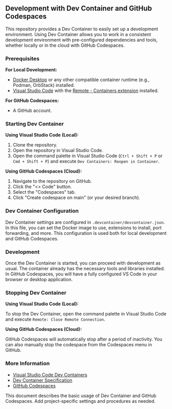 ## Development with Dev Container and GitHub Codespaces

This repository provides a Dev Container to easily set up a development environment. Using Dev Container allows you to work in a consistent development environment with pre-configured dependencies and tools, whether locally or in the cloud with GitHub Codespaces.

### Prerequisites

**For Local Development:**

* [Docker Desktop](https://www.docker.com/products/docker-desktop/) or any other compatible container runtime (e.g., Podman, OrbStack) installed.
* [Visual Studio Code](https://code.visualstudio.com/) with the [Remote - Containers extension](https://marketplace.visualstudio.com/items?itemName=ms-vscode-remote.remote-containers) installed.

**For GitHub Codespaces:**

* A GitHub account.

### Starting Dev Container

**Using Visual Studio Code (Local):**

1.  Clone the repository.
2.  Open the repository in Visual Studio Code.
3.  Open the command palette in Visual Studio Code (`Ctrl + Shift + P` or `Cmd + Shift + P`) and execute `Dev Containers: Reopen in Container`.

**Using GitHub Codespaces (Cloud):**

1.  Navigate to the repository on GitHub.
2.  Click the "<> Code" button.
3.  Select the "Codespaces" tab.
4.  Click "Create codespace on main" (or your desired branch).

### Dev Container Configuration

Dev Container settings are configured in `.devcontainer/devcontainer.json`. In this file, you can set the Docker image to use, extensions to install, port forwarding, and more. This configuration is used both for local development and GitHub Codespaces.

### Development

Once the Dev Container is started, you can proceed with development as usual. The container already has the necessary tools and libraries installed. In GitHub Codespaces, you will have a fully configured VS Code in your browser or desktop application.

### Stopping Dev Container

**Using Visual Studio Code (Local):**

To stop the Dev Container, open the command palette in Visual Studio Code and execute `Remote: Close Remote Connection`.

**Using GitHub Codespaces (Cloud):**

GitHub Codespaces will automatically stop after a period of inactivity. You can also manually stop the codespace from the Codespaces menu in GitHub.

### More Information

* [Visual Studio Code Dev Containers](https://code.visualstudio.com/docs/remote/containers)
* [Dev Container Specification](https://containers.dev/implementors/json_reference/)
* [GitHub Codespaces](https://github.com/features/codespaces)

This document describes the basic usage of Dev Container and GitHub Codespaces. Add project-specific settings and procedures as needed.